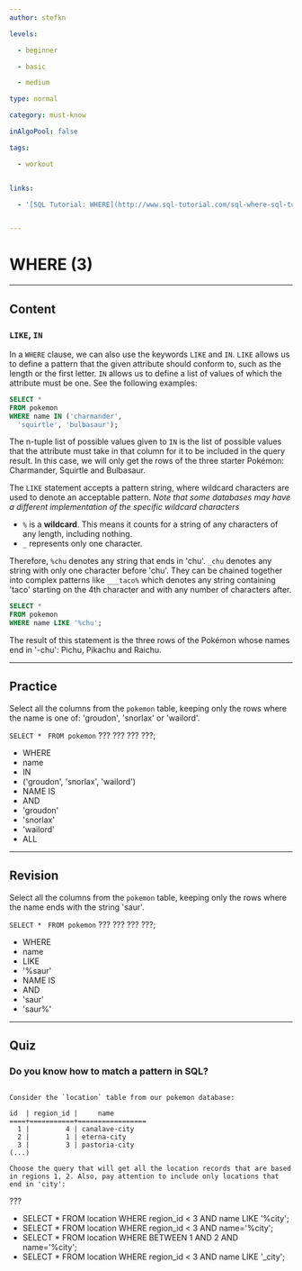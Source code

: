 ```yaml
---
author: stefkn

levels:

  - beginner

  - basic

  - medium

type: normal

category: must-know

inAlgoPool: false

tags:

  - workout


links:

  - '[SQL Tutorial: WHERE](http://www.sql-tutorial.com/sql-where-sql-tutorial/){website}'


---
```


# WHERE (3)

---
## Content

### `LIKE`, `IN`

In a `WHERE` clause, we can also use the keywords `LIKE` and `IN`. `LIKE` allows us to define a pattern that the given attribute should conform to, such as the length or the first letter. `IN` allows us to define a list of values of which the attribute must be one. See the following examples:

```sql
SELECT *
FROM pokemon
WHERE name IN ('charmander',
  'squirtle', 'bulbasaur');
```

The n-tuple list of possible values given to `IN` is the list of possible values that the attribute must take in that column for it to be included in the query result. In this case, we will only get the rows of the three starter Pokémon: Charmander, Squirtle and Bulbasaur.

The `LIKE` statement accepts a pattern string, where wildcard characters are used to denote an acceptable pattern. *Note that some databases may have a different implementation of the specific wildcard characters*

 - `%` is a **wildcard**. This means it counts for a string of any characters of any length, including nothing.
 - `_` represents only one character.

Therefore, `%chu` denotes any string that ends in 'chu'. `_chu` denotes any string with only one character before 'chu'. They can be chained together into complex patterns like `___taco%` which denotes any string containing 'taco' starting on the 4th character and with any number of characters after.

```sql
SELECT *
FROM pokemon
WHERE name LIKE '%chu';
```

The result of this statement is the three rows of the Pokémon whose names end in '-chu': Pichu, Pikachu and Raichu.

---
## Practice

Select all the columns from the `pokemon` table, keeping only the rows where the name is one of: 'groudon', 'snorlax' or 'wailord'.

`SELECT * `
`FROM pokemon`
??? ??? ??? ???;


* WHERE
* name
* IN
* ('groudon', 'snorlax', 'wailord')
* NAME IS
* AND
* 'groudon'
* 'snorlax'
* 'wailord'
* ALL

---
## Revision

Select all the columns from the `pokemon` table, keeping only the rows where the name ends with the string 'saur'.

`SELECT * `
`FROM pokemon`
??? ??? ??? ???;


* WHERE
* name
* LIKE
* '%saur'
* NAME IS
* AND
* 'saur'
* 'saur%'

---
## Quiz
### Do you know how to match a pattern in SQL?
```

Consider the `location` table from our pokemon database:

id  | region_id |     name           
====+===========+=================
  1 |         4 | canalave-city
  2 |         1 | eterna-city
  3 |         3 | pastoria-city
(...)

Choose the query that will get all the location records that are based in regions 1, 2. Also, pay attention to include only locations that end in 'city':
```

 ???

* SELECT * FROM location WHERE region_id < 3 AND name LIKE '%city';
* SELECT * FROM location WHERE region_id < 3 AND name='%city';
* SELECT * FROM location WHERE BETWEEN 1 AND 2 AND name='%city';
* SELECT * FROM location WHERE region_id < 3 AND name LIKE '_city';

